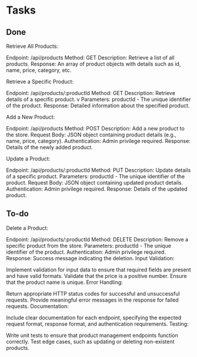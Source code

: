 # Tasks

## Done

Retrieve All Products:

Endpoint: /api/products
Method: GET
Description: Retrieve a list of all products.
Response: An array of product objects with details such as id, name, price, category, etc.

Retrieve a Specific Product:

Endpoint: /api/products/:productId
Method: GET
Description: Retrieve details of a specific product. v 
Parameters: productId - The unique identifier of the product.
Response: Detailed information about the specified product.


Add a New Product:

Endpoint: /api/products
Method: POST
Description: Add a new product to the store.
Request Body: JSON object containing product details (e.g., name, price, category).
Authentication: Admin privilege required.
Response: Details of the newly added product.

Update a Product:

Endpoint: /api/products/:productId
Method: PUT
Description: Update details of a specific product.
Parameters: productId - The unique identifier of the product.
Request Body: JSON object containing updated product details.
Authentication: Admin privilege required.
Response: Details of the updated product.

## To-do

Delete a Product:

Endpoint: /api/products/:productId
Method: DELETE
Description: Remove a specific product from the store.
Parameters: productId - The unique identifier of the product.
Authentication: Admin privilege required.
Response: Success message indicating the deletion.
Input Validation:

Implement validation for input data to ensure that required fields are present and have valid formats.
Validate that the price is a positive number.
Ensure that the product name is unique.
Error Handling:

Return appropriate HTTP status codes for successful and unsuccessful requests.
Provide meaningful error messages in the response for failed requests.
Documentation:

Include clear documentation for each endpoint, specifying the expected request format, response format, and authentication requirements.
Testing:

Write unit tests to ensure that product management endpoints function correctly.
Test edge cases, such as updating or deleting non-existent products.
